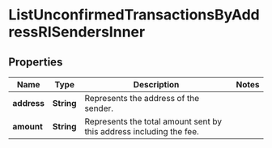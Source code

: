 

# ListUnconfirmedTransactionsByAddressRISendersInner


## Properties

| Name | Type | Description | Notes |
|------------ | ------------- | ------------- | -------------|
|**address** | **String** | Represents the address of the sender. |  |
|**amount** | **String** | Represents the total amount sent by this address including the fee. |  |



